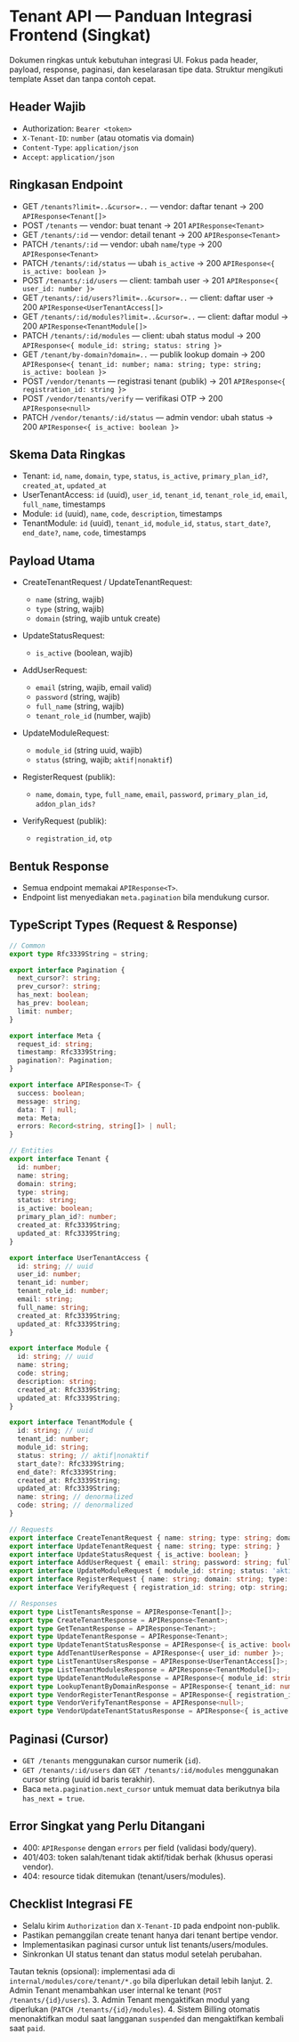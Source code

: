 # Tenant API — Panduan Integrasi Frontend (Singkat)

Dokumen ringkas untuk kebutuhan integrasi UI. Fokus pada header, payload, response, paginasi, dan keselarasan tipe data. Struktur mengikuti template Asset dan tanpa contoh cepat.

## Header Wajib

- Authorization: `Bearer <token>`
- `X-Tenant-ID`: `number` (atau otomatis via domain)
- `Content-Type`: `application/json`
- `Accept`: `application/json`

## Ringkasan Endpoint

- GET `/tenants?limit=..&cursor=..` — vendor: daftar tenant → 200 `APIResponse<Tenant[]>`
- POST `/tenants` — vendor: buat tenant → 201 `APIResponse<Tenant>`
- GET `/tenants/:id` — vendor: detail tenant → 200 `APIResponse<Tenant>`
- PATCH `/tenants/:id` — vendor: ubah `name`/`type` → 200 `APIResponse<Tenant>`
- PATCH `/tenants/:id/status` — ubah `is_active` → 200 `APIResponse<{ is_active: boolean }>`
- POST `/tenants/:id/users` — client: tambah user → 201 `APIResponse<{ user_id: number }>`
- GET `/tenants/:id/users?limit=..&cursor=..` — client: daftar user → 200 `APIResponse<UserTenantAccess[]>`
- GET `/tenants/:id/modules?limit=..&cursor=..` — client: daftar modul → 200 `APIResponse<TenantModule[]>`
- PATCH `/tenants/:id/modules` — client: ubah status modul → 200 `APIResponse<{ module_id: string; status: string }>`
- GET `/tenant/by-domain?domain=..` — publik lookup domain → 200 `APIResponse<{ tenant_id: number; nama: string; type: string; is_active: boolean }>`
- POST `/vendor/tenants` — registrasi tenant (publik) → 201 `APIResponse<{ registration_id: string }>`
- POST `/vendor/tenants/verify` — verifikasi OTP → 200 `APIResponse<null>`
- PATCH `/vendor/tenants/:id/status` — admin vendor: ubah status → 200 `APIResponse<{ is_active: boolean }>`

## Skema Data Ringkas

- Tenant: `id`, `name`, `domain`, `type`, `status`, `is_active`, `primary_plan_id?`, `created_at`, `updated_at`
- UserTenantAccess: `id` (uuid), `user_id`, `tenant_id`, `tenant_role_id`, `email`, `full_name`, timestamps
- Module: `id` (uuid), `name`, `code`, `description`, timestamps
- TenantModule: `id` (uuid), `tenant_id`, `module_id`, `status`, `start_date?`, `end_date?`, `name`, `code`, timestamps

## Payload Utama

- CreateTenantRequest / UpdateTenantRequest:
  - `name` (string, wajib)
  - `type` (string, wajib)
  - `domain` (string, wajib untuk create)

- UpdateStatusRequest:
  - `is_active` (boolean, wajib)

- AddUserRequest:
  - `email` (string, wajib, email valid)
  - `password` (string, wajib)
  - `full_name` (string, wajib)
  - `tenant_role_id` (number, wajib)

- UpdateModuleRequest:
  - `module_id` (string uuid, wajib)
  - `status` (string, wajib; `aktif|nonaktif`)

- RegisterRequest (publik):
  - `name`, `domain`, `type`, `full_name`, `email`, `password`, `primary_plan_id`, `addon_plan_ids?`

- VerifyRequest (publik):
  - `registration_id`, `otp`

## Bentuk Response

- Semua endpoint memakai `APIResponse<T>`.
- Endpoint list menyediakan `meta.pagination` bila mendukung cursor.

## TypeScript Types (Request & Response)

```ts
// Common
export type Rfc3339String = string;

export interface Pagination {
  next_cursor?: string;
  prev_cursor?: string;
  has_next: boolean;
  has_prev: boolean;
  limit: number;
}

export interface Meta {
  request_id: string;
  timestamp: Rfc3339String;
  pagination?: Pagination;
}

export interface APIResponse<T> {
  success: boolean;
  message: string;
  data: T | null;
  meta: Meta;
  errors: Record<string, string[]> | null;
}

// Entities
export interface Tenant {
  id: number;
  name: string;
  domain: string;
  type: string;
  status: string;
  is_active: boolean;
  primary_plan_id?: number;
  created_at: Rfc3339String;
  updated_at: Rfc3339String;
}

export interface UserTenantAccess {
  id: string; // uuid
  user_id: number;
  tenant_id: number;
  tenant_role_id: number;
  email: string;
  full_name: string;
  created_at: Rfc3339String;
  updated_at: Rfc3339String;
}

export interface Module {
  id: string; // uuid
  name: string;
  code: string;
  description: string;
  created_at: Rfc3339String;
  updated_at: Rfc3339String;
}

export interface TenantModule {
  id: string; // uuid
  tenant_id: number;
  module_id: string;
  status: string; // aktif|nonaktif
  start_date?: Rfc3339String;
  end_date?: Rfc3339String;
  created_at: Rfc3339String;
  updated_at: Rfc3339String;
  name: string; // denormalized
  code: string; // denormalized
}

// Requests
export interface CreateTenantRequest { name: string; type: string; domain: string; }
export interface UpdateTenantRequest { name: string; type: string; }
export interface UpdateStatusRequest { is_active: boolean; }
export interface AddUserRequest { email: string; password: string; full_name: string; tenant_role_id: number; }
export interface UpdateModuleRequest { module_id: string; status: 'aktif' | 'nonaktif'; }
export interface RegisterRequest { name: string; domain: string; type: string; full_name: string; email: string; password: string; primary_plan_id: number; addon_plan_ids?: number[]; }
export interface VerifyRequest { registration_id: string; otp: string; }

// Responses
export type ListTenantsResponse = APIResponse<Tenant[]>;
export type CreateTenantResponse = APIResponse<Tenant>;
export type GetTenantResponse = APIResponse<Tenant>;
export type UpdateTenantResponse = APIResponse<Tenant>;
export type UpdateTenantStatusResponse = APIResponse<{ is_active: boolean }>;
export type AddTenantUserResponse = APIResponse<{ user_id: number }>;
export type ListTenantUsersResponse = APIResponse<UserTenantAccess[]>;
export type ListTenantModulesResponse = APIResponse<TenantModule[]>;
export type UpdateTenantModuleResponse = APIResponse<{ module_id: string; status: string }>;
export type LookupTenantByDomainResponse = APIResponse<{ tenant_id: number; nama: string; type: string; is_active: boolean }>;
export type VendorRegisterTenantResponse = APIResponse<{ registration_id: string }>;
export type VendorVerifyTenantResponse = APIResponse<null>;
export type VendorUpdateTenantStatusResponse = APIResponse<{ is_active: boolean }>;
```

## Paginasi (Cursor)

- `GET /tenants` menggunakan cursor numerik (`id`).
- `GET /tenants/:id/users` dan `GET /tenants/:id/modules` menggunakan cursor string (uuid id baris terakhir).
- Baca `meta.pagination.next_cursor` untuk memuat data berikutnya bila `has_next = true`.

## Error Singkat yang Perlu Ditangani

- 400: `APIResponse` dengan `errors` per field (validasi body/query).
- 401/403: token salah/tenant tidak aktif/tidak berhak (khusus operasi vendor).
- 404: resource tidak ditemukan (tenant/users/modules).

## Checklist Integrasi FE

- Selalu kirim `Authorization` dan `X-Tenant-ID` pada endpoint non-publik.
- Pastikan pemanggilan create tenant hanya dari tenant bertipe vendor.
- Implementasikan paginasi cursor untuk list tenants/users/modules.
- Sinkronkan UI status tenant dan status modul setelah perubahan.

Tautan teknis (opsional): implementasi ada di `internal/modules/core/tenant/*.go` bila diperlukan detail lebih lanjut.
2. Admin Tenant menambahkan user internal ke tenant (`POST /tenants/{id}/users`).
3. Admin Tenant mengaktifkan modul yang diperlukan (`PATCH /tenants/{id}/modules`).
4. Sistem Billing otomatis menonaktifkan modul saat langganan `suspended` dan mengaktifkan kembali saat `paid`.
